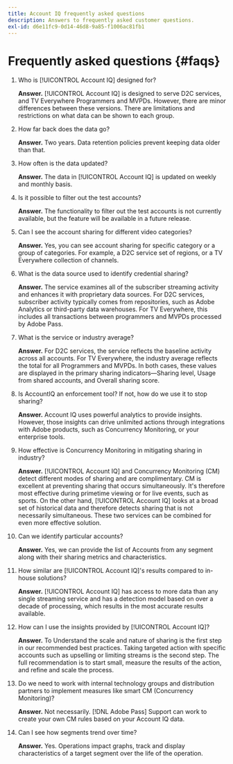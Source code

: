 ```yaml
---
title: Account IQ frequently asked questions
description: Answers to frequently asked customer questions.
exl-id: d6e11fc9-0d14-46d8-9a85-f1006ac81fb1
---
```

# Frequently asked questions {#faqs}

1. Who is [!UICONTROL Account IQ] designed for?

   **Answer.** [!UICONTROL Account IQ] is designed to serve D2C services, and TV Everywhere Programmers and MVPDs. However, there are minor differences between these versions. There are limitations and restrictions on what data can be shown to each group.

1. How far back does the data go?

   **Answer.** Two years. Data retention policies prevent keeping data older than that.

1. How often is the data updated?

   **Answer.** The data in [!UICONTROL Account IQ] is updated on weekly and monthly basis.

1. Is it possible to filter out the test accounts?

   **Answer.** The functionality to filter out the test accounts is not currently available, but the feature will be available in a future release.

1. Can I see the account sharing for different video categories?

   **Answer.** Yes, you can see account sharing for specific category or a group of categories. For example, a D2C service set of regions, or a TV Everywhere collection of channels.

1. What is the data source used to identify credential sharing?

   **Answer.** The service examines all of the subscriber streaming activity and enhances it with proprietary data sources. For D2C services, subscriber activity typically comes from repositories, such as Adobe Analytics or third-party data warehouses. For TV Everywhere, this includes all transactions between programmers and MVPDs processed by Adobe Pass.

1. What is the service or industry average?

   **Answer.** For D2C services, the service reflects the baseline activity across all accounts. For TV Everywhere,  the industry average reflects the total for all Programmers and MVPDs. In both cases, these values are displayed in the primary sharing indicators—Sharing level, Usage from shared accounts, and Overall sharing score. 

1. Is AccountIQ an enforcement tool? If not, how do we use it to stop sharing?

   **Answer.** Account IQ uses powerful analytics to provide insights. However, those insights can drive unlimited actions through integrations with Adobe products, such as Concurrency Monitoring, or your enterprise tools.

1. How effective is Concurrency Monitoring in mitigating sharing in industry? 

   **Answer.** [!UICONTROL Account IQ] and Concurrency Monitoring (CM) detect different modes of sharing and are complimentary. CM is excellent at preventing sharing that occurs simultaneously. It's therefore most effective during primetime viewing or for live events, such as sports. On the other hand, [!UICONTROL Account IQ] looks at a broad set of historical data and therefore detects sharing that is not necessarily simultaneous. These two services can be combined for even more effective solution.  

1. Can we identify particular accounts?

   **Answer.** Yes, we can provide the list of Accounts from any segment along with their sharing metrics and characteristics.

1. How similar are [!UICONTROL Account IQ]'s results compared to in-house solutions?

   **Answer.** [!UICONTROL Account IQ] has access to more data than any single streaming service and has a detection model based on over a decade of processing, which results in the most accurate results available.

1. How can I use the insights provided by [!UICONTROL Account IQ]?

   **Answer.** To Understand the scale and nature of sharing is the first step in our recommended best practices. Taking targeted action with specific accounts such as upselling or limiting streams is the second step. The full recommendation is to start small, measure the results of the action, and refine and scale the process.

1. Do we need to work with internal technology groups and distribution partners to implement measures like smart CM (Concurrency Monitoring)?

   **Answer.** Not necessarily. [!DNL Adobe Pass] Support can work to create your own CM rules based on your Account IQ data.

1. Can I see how segments trend over time?

   **Answer.** Yes. Operations impact graphs, track and display characteristics of a target segment over the life of the operation.
